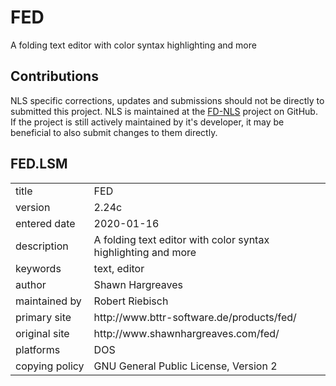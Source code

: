 # FED

A folding text editor with color syntax highlighting and more


## Contributions

NLS specific corrections, updates and submissions should not be 
directly to submitted this project. NLS is maintained at the [FD-NLS](https://github.com/shidel/fd-nls)
project on GitHub. If the project is still actively maintained by it's
developer, it may be beneficial to also submit changes to them directly.

## FED.LSM

<table>
<tr><td>title</td><td>FED</td></tr>
<tr><td>version</td><td>2.24c</td></tr>
<tr><td>entered&nbsp;date</td><td>2020-01-16</td></tr>
<tr><td>description</td><td>A folding text editor with color syntax highlighting and more</td></tr>
<tr><td>keywords</td><td>text, editor</td></tr>
<tr><td>author</td><td>Shawn Hargreaves</td></tr>
<tr><td>maintained&nbsp;by</td><td>Robert Riebisch</td></tr>
<tr><td>primary&nbsp;site</td><td>http://www.bttr-software.de/products/fed/</td></tr>
<tr><td>original&nbsp;site</td><td>http://www.shawnhargreaves.com/fed/</td></tr>
<tr><td>platforms</td><td>DOS</td></tr>
<tr><td>copying&nbsp;policy</td><td>GNU General Public License, Version 2</td></tr>
</table>
